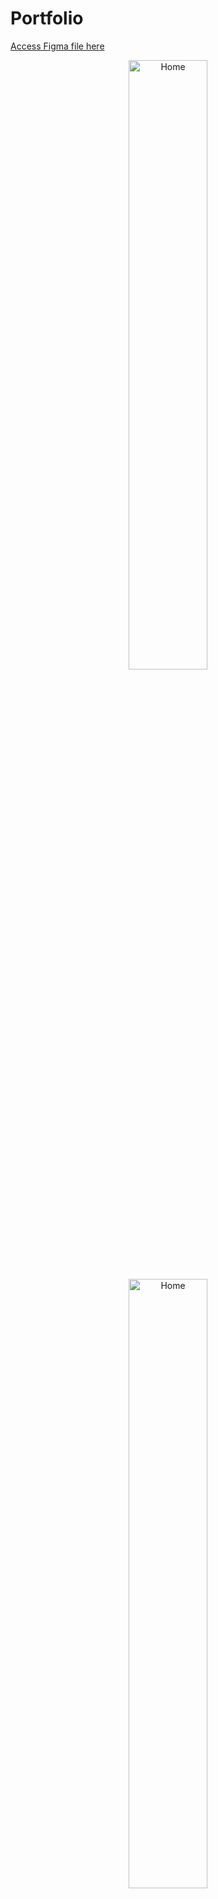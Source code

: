# Portfolio

[Access Figma file here](https://www.figma.com/file/k316huyn9evc0x0OVOHFK4/Portfolio?type=design&node-id=0%3A1&mode=design&t=nYeOyxTcT2tg9szK-1)

<div align="center">
<img width="50%" alt="Home" src="https://github.com/Birla13/Portfolio/assets/88242631/c8ebde55-ee18-46b4-a2af-5bddba15f8d6">
<img width="50%" alt="Home" src="https://github.com/Birla13/Portfolio/assets/88242631/1894eec3-388e-40ac-b6d7-58508e3a12f5">
<img width="50%" alt="Home" src="https://github.com/Birla13/Portfolio/assets/88242631/c938982c-245d-4218-bee7-0f027a888586">
<img width="50%" alt="Home" src="https://github.com/Birla13/Portfolio/assets/88242631/eda18ab7-0a8d-4259-8f25-6709ee1da1a6">
<img width="50%" alt="Home" src="https://github.com/Birla13/Portfolio/assets/88242631/8694cd96-529d-476a-8a0e-2ce0322e99e8">
</div>
